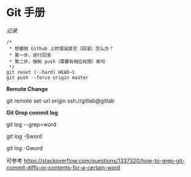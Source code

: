 # Git 手册

*记录*

```shell
/*
 * 想撤销 Github 上的错误提交（回滚）怎么办？
 * 第一步，进行回滚
 * 第二步，强制 push（需要有相应权限）即可
 */
git reset (--hard) HEAD~1
git push --force origin master
```

**Remote Change**

git remote set-url origin ssh://gitlab@gitlab


**Git Grep commit log**

git log --grep=word

git log -Sword

git log -Gword

可参考 https://stackoverflow.com/questions/1337320/how-to-grep-git-commit-diffs-or-contents-for-a-certain-word